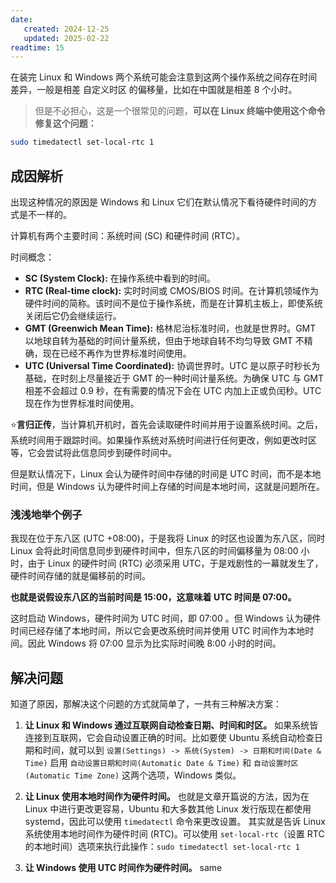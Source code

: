 ```yaml
---
date:
   created: 2024-12-25
   updated: 2025-02-22
readtime: 15
---
```


在装完 Linux 和 Windows 两个系统可能会注意到这两个操作系统之间存在时间差异，一般是相差 自定义时区 的偏移量，比如在中国就是相差 8 个小时。

> 但是不必担心，这是一个很常见的问题，**可以在 Linux 终端中使用这个命令修复这个问题：**

```bash
sudo timedatectl set-local-rtc 1
```

## 成因解析

出现这种情况的原因是 Windows 和 Linux 它们在默认情况下看待硬件时间的方式是不一样的。

计算机有两个主要时间：系统时间 (SC) 和硬件时间 (RTC）。

时间概念：
  - **SC (System Clock):** 在操作系统中看到的时间。
  - **RTC (Real-time clock):** 实时时间或 CMOS/BIOS 时间。在计算机领域作为硬件时间的简称。该时间不是位于操作系统，而是在计算机主板上，即使系统关闭后它仍会继续运行。
  - **GMT (Greenwich Mean Time):** 格林尼治标准时间，也就是世界时。GMT 以地球自转为基础的时间计量系统，但由于地球自转不均匀导致 GMT 不精确，现在已经不再作为世界标准时间使用。
  - **UTC (Universal Time Coordinated):** 协调世界时。UTC 是以原子时秒长为基础，在时刻上尽量接近于 GMT 的一种时间计量系统。为确保 UTC 与 GMT 相差不会超过 0.9 秒，在有需要的情况下会在 UTC 内加上正或负闰秒。UTC 现在作为世界标准时间使用。

⭐**言归正传**，当计算机开机时，首先会读取硬件时间并用于设置系统时间。之后，系统时间用于跟踪时间。如果操作系统对系统时间进行任何更改，例如更改时区等，它会尝试将此信息同步到硬件时间中。

但是默认情况下，Linux 会认为硬件时间中存储的时间是 UTC 时间，而不是本地时间，但是 Windows 认为硬件时间上存储的时间是本地时间，这就是问题所在。

### 浅浅地举个例子

我现在位于东八区 (UTC +08:00)，于是我将 Linux 的时区也设置为东八区，同时 Linux 会将此时间信息同步到硬件时间中，但东八区的时间偏移量为 08:00 小时，由于 Linux 的硬件时间 (RTC) 必须采用 UTC，于是戏剧性的一幕就发生了，硬件时间存储的就是偏移前的时间。

**也就是说假设东八区的当前时间是 15:00，这意味着 UTC 时间是 07:00。**

这时启动 Windows，硬件时间为 UTC 时间，即 07:00 。但 Windows 认为硬件时间已经存储了本地时间，所以它会更改系统时间并使用 UTC 时间作为本地时间。因此 Windows 将 07:00 显示为比实际时间晚 8:00 小时的时间。

## 解决问题

知道了原因，那解决这个问题的方式就简单了，一共有三种解决方案：
1. **让 Linux 和 Windows 通过互联网自动检查日期、时间和时区。**
   如果系统皆连接到互联网，它会自动设置正确的时间。比如要使 Ubuntu 系统自动检查日期和时间，就可以到 `设置(Settings) -> 系统(System) -> 日期和时间(Date & Time)` 
   启用 `自动设置日期和时间(Automatic Date & Time)` 和 `自动设置时区(Automatic Time Zone)` 这两个选项，Windows 类似。

2. **让 Linux 使用本地时间作为硬件时间。**
   也就是文章开篇说的方法，因为在 Linux 中进行更改更容易，Ubuntu 和大多数其他 Linux 发行版现在都使用 systemd，因此可以使用 `timedatectl` 命令来更改设置。
   其实就是告诉 Linux 系统使用本地时间作为硬件时间 (RTC)。可以使用 `set-local-rtc`（设置 RTC 的本地时间）选项来执行此操作：`sudo timedatectl set-local-rtc 1`

3. **让 Windows 使用 UTC 时间作为硬件时间。**
same

